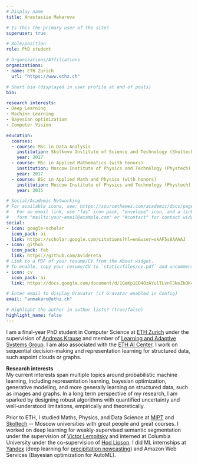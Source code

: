 ```yaml
---
# Display name
title: Anastasiia Makarova

# Is this the primary user of the site?
superuser: true

# Role/position
role: PhD student

# Organizations/Affiliations
organizations:
- name: ETH Zurich
  url: "https://www.ethz.ch"

# Short bio (displayed in user profile at end of posts)
bio: 

research interests:
- Deep Learning
- Machine Learning
- Bayesian optimization
- Computer Vision

education:
  courses:
  - course: MSc in Data Analysis
    institution: Skolkovo Institute of Science and Technology (Skoltech), Moscow
    year: 2017
  - course: MSc in Applied Mathematics (with honors)
    institution: Moscow Institute of Physics and Technology (Phystech), Moscow
    year: 2017
  - course: BSc in Applied Math and Physics (with honors)
    institution: Moscow Institute of Physics and Technology (Phystech), Moscow
    year: 2015

# Social/Academic Networking
# For available icons, see: https://sourcethemes.com/academic/docs/page-builder/#icons
#   For an email link, use "fas" icon pack, "envelope" icon, and a link in the
#   form "mailto:your-email@example.com" or "#contact" for contact widget.
social:
- icon: google-scholar
  icon_pack: ai
  link: https://scholar.google.com/citations?hl=en&user=skAF5s8AAAAJ
- icon: github
  icon_pack: fab
  link: https://github.com/Avidereta
# Link to a PDF of your resume/CV from the About widget.
# To enable, copy your resume/CV to `static/files/cv.pdf` and uncomment the lines below.
- icon: cv
  icon_pack: ai
  link: https://docs.google.com/document/d/1GeKp1CO40zAYulTLvnTJNsZkQK4ChuSae32QGh6VEdc/edit?usp=sharing

# Enter email to display Gravatar (if Gravatar enabled in Config)
email: "anmakaro@ethz.ch"

# Highlight the author in author lists? (true/false)
highlight_name: false
---
```


I am a final-year PhD student in Computer Science at [ETH Zurich](https://ethz.ch) under the supervision of [Andreas Krause](https://scholar.google.com/citations?user=eDHv58AAAAAJ&hl=en)
and member of [Learning and Adaptive Systems Group](https://las.inf.ethz.ch/). I am also associated with the [ETH AI Center](https://ai.ethz.ch/). 
I work on sequential decision-making and representation learning for structured data, such as ​point clouds or graphs.

**Research interests**\
My current interests span multiple topics around probabilistic machine learning, including representation learning, bayesian optimization, generative modeling, and more generally learning on structured data, such as images and graphs. In a long term perspective of my research, I am sparked by designing robust algorithms with quantified uncertainty and well-understood limitations, empirically and theoretically.

Prior to ETH, I studied Maths, Physics, and Data Science at 
[MIPT](https://en.wikipedia.org/wiki/Moscow_Institute_of_Physics_and_Technology) and 
[Skoltech](https://www.skoltech.ru/en) -- Moscow universities with great people and great courses.
I worked on deep learning for weakly-supervised semantic 
segmentation under the supervision of 
[Victor Lempitsky](https://scholar.google.ru/citations?user=gYYVokYAAAAJ&hl=en) 
and interned at Columbia University under the co-supervision of [Hod Lipson](https://scholar.google.com/citations?user=F_Go4V4AAAAJ&hl=en). 
 I did ML internships at [Yandex](https://en.wikipedia.org/wiki/Yandex) (deep learning for [precipitation nowcasting](https://yandex.ru/pogoda/moscow/maps/nowcast?le_Lightning=1&ll=39.740119_56.398348&z=7)) 
 and Amazon Web Services (Bayesian optimization for AutoML). 